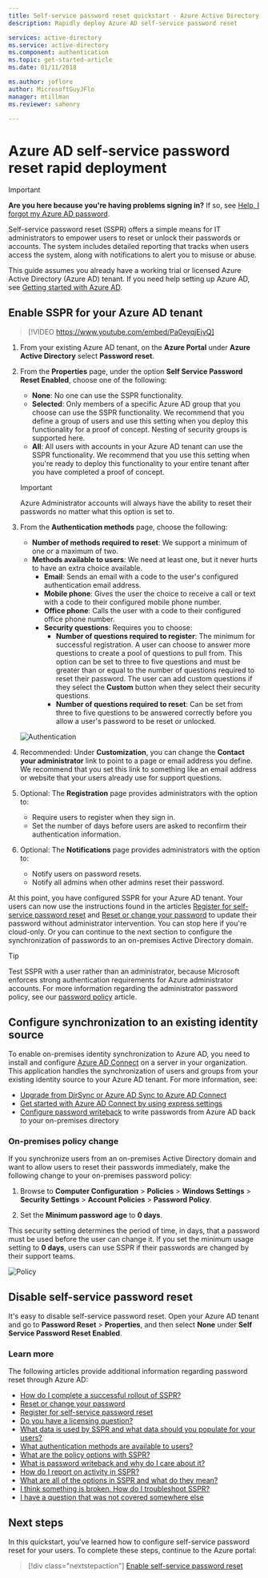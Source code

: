 ```yaml
---
title: Self-service password reset quickstart - Azure Active Directory
description: Rapidly deploy Azure AD self-service password reset

services: active-directory
ms.service: active-directory
ms.component: authentication
ms.topic: get-started-article
ms.date: 01/11/2018

ms.author: joflore
author: MicrosoftGuyJFlo
manager: mtillman
ms.reviewer: sahenry

---
```

# Azure AD self-service password reset rapid deployment

> [!IMPORTANT]
> **Are you here because you're having problems signing in?** If so, see [Help, I forgot my Azure AD password](../user-help/active-directory-passwords-update-your-own-password.md).

Self-service password reset (SSPR) offers a simple means for IT administrators to empower users to reset or unlock their passwords or accounts. The system includes detailed reporting that tracks when users access the system, along with notifications to alert you to misuse or abuse.

This guide assumes you already have a working trial or licensed Azure Active Directory (Azure AD) tenant. If you need help setting up Azure AD, see [Getting started with Azure AD](../fundamentals/get-started-azure-ad.md).

## Enable SSPR for your Azure AD tenant

> [!VIDEO https://www.youtube.com/embed/Pa0eyqjEjvQ]

1. From your existing Azure AD tenant, on the **Azure Portal** under **Azure Active Directory** select **Password reset**.

2. From the **Properties** page, under the option **Self Service Password Reset Enabled**, choose one of the following:
   * **None**: No one can use the SSPR functionality.
   * **Selected**: Only members of a specific Azure AD group that you choose can use the SSPR functionality. We recommend that you define a group of users and use this setting when you deploy this functionality for a proof of concept. Nesting of security groups is supported here.
   * **All**: All users with accounts in your Azure AD tenant can use the SSPR functionality. We recommend that you use this setting when you're ready to deploy this functionality to your entire tenant after you have completed a proof of concept.

   > [!IMPORTANT]
   > Azure Administrator accounts will always have the ability to reset their passwords no matter what this option is set to. 

3. From the **Authentication methods** page, choose the following:
   * **Number of methods required to reset**: We support a minimum of one or a maximum of two.
   * **Methods available to users**: We need at least one, but it never hurts to have an extra choice available.
      * **Email**: Sends an email with a code to the user's configured authentication email address.
      * **Mobile phone**: Gives the user the choice to receive a call or text with a code to their configured mobile phone number.
      * **Office phone**: Calls the user with a code to their configured office phone number.
      * **Security questions**: Requires you to choose:
         * **Number of questions required to register**: The minimum for successful registration. A user can choose to answer more questions to create a pool of questions to pull from. This option can be set to three to five questions and must be greater than or equal to the number of questions required to reset their password. The user can add custom questions if they select the **Custom** button when they select their security questions.
         * **Number of questions required to reset**: Can be set from three to five questions to be answered correctly before you allow a user's password to be reset or unlocked.
            
    ![Authentication][Authentication]

4. Recommended: Under **Customization**, you can change the **Contact your administrator** link to point to a page or email address you define. We recommend that you set this link to something like an email address or website that your users already use for support questions.

5. Optional: The **Registration** page provides administrators with the option to:
   * Require users to register when they sign in.
   * Set the number of days before users are asked to reconfirm their authentication information.

6. Optional: The **Notifications** page provides administrators with the option to:
   * Notify users on password resets.
   * Notify all admins when other admins reset their password.

At this point, you have configured SSPR for your Azure AD tenant. Your users can now use the instructions found in the articles [Register for self-service password reset](../user-help/active-directory-passwords-reset-register.md) and [Reset or change your password](../user-help/active-directory-passwords-update-your-own-password.md) to update their password without administrator intervention. You can stop here if you're cloud-only. Or you can continue to the next section to configure the synchronization of passwords to an on-premises Active Directory domain.

> [!TIP]
> Test SSPR with a user rather than an administrator, because Microsoft enforces strong authentication requirements for Azure administrator accounts. For more information regarding the administrator password policy, see our [password policy](concept-sspr-policy.md#administrator-password-policy-differences) article.

## Configure synchronization to an existing identity source

To enable on-premises identity synchronization to Azure AD, you need to install and configure [Azure AD Connect](./../connect/active-directory-aadconnect.md) on a server in your organization. This application handles the synchronization of users and groups from your existing identity source to your Azure AD tenant. For more information, see:

* [Upgrade from DirSync or Azure AD Sync to Azure AD Connect](./../connect/active-directory-aadconnect-dirsync-deprecated.md)
* [Get started with Azure AD Connect by using express settings](./../connect/active-directory-aadconnect-get-started-express.md)
* [Configure password writeback](howto-sspr-writeback.md#configure-password-writeback) to write passwords from Azure AD back to your on-premises directory

### On-premises policy change

If you synchronize users from an on-premises Active Directory domain and want to allow users to reset their passwords immediately, make the following change to your on-premises password policy:

1. Browse to **Computer Configuration** > **Policies** > **Windows Settings** > **Security Settings** > **Account Policies** > **Password Policy**.

2. Set the **Minimum password age** to  **0 days**.

This security setting determines the period of time, in days, that a password must be used before the user can change it. If you set the minimum usage setting to **0 days**, users can use SSPR if their passwords are changed by their support teams.

![Policy][Policy]

## Disable self-service password reset

It's easy to disable self-service password reset. Open your Azure AD tenant and go to **Password Reset** > **Properties**, and then select **None** under **Self Service Password Reset Enabled**.

### Learn more
The following articles provide additional information regarding password reset through Azure AD:

* [How do I complete a successful rollout of SSPR?](howto-sspr-deployment.md)
* [Reset or change your password](../user-help/active-directory-passwords-update-your-own-password.md)
* [Register for self-service password reset](../user-help/active-directory-passwords-reset-register.md)
* [Do you have a licensing question?](concept-sspr-licensing.md)
* [What data is used by SSPR and what data should you populate for your users?](howto-sspr-authenticationdata.md)
* [What authentication methods are available to users?](concept-sspr-howitworks.md#authentication-methods)
* [What are the policy options with SSPR?](concept-sspr-policy.md)
* [What is password writeback and why do I care about it?](howto-sspr-writeback.md)
* [How do I report on activity in SSPR?](howto-sspr-reporting.md)
* [What are all of the options in SSPR and what do they mean?](concept-sspr-howitworks.md)
* [I think something is broken. How do I troubleshoot SSPR?](active-directory-passwords-troubleshoot.md)
* [I have a question that was not covered somewhere else](active-directory-passwords-faq.md)

## Next steps

In this quickstart, you’ve learned how to configure self-service password reset for your users. To complete these steps, continue to the Azure portal:

> [!div class="nextstepaction"]
> [Enable self-service password reset](https://aad.portal.azure.com/#blade/Microsoft_AAD_IAM/ActiveDirectoryMenuBlade/PasswordReset)

[Authentication]: ./media/quickstart-sspr/sspr-authentication-methods.png "Azure AD authentication methods available and the quantity required"
[Policy]: ./media/quickstart-sspr/password-policy.png "On-premises password Group Policy set to 0 days"

